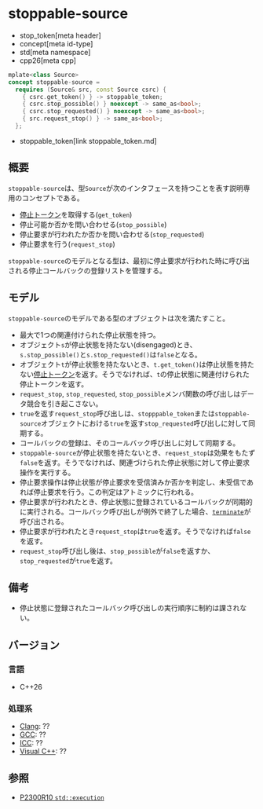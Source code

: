 # stoppable-source
* stop_token[meta header]
* concept[meta id-type]
* std[meta namespace]
* cpp26[meta cpp]

```cpp
mplate<class Source>
concept stoppable-source =
  requires (Source& src, const Source csrc) {
    { csrc.get_token() } -> stoppable_token;
    { csrc.stop_possible() } noexcept -> same_as<bool>;
    { csrc.stop_requested() } noexcept -> same_as<bool>;
    { src.request_stop() } -> same_as<bool>;
  };
```
* stoppable_token[link stoppable_token.md]

## 概要
`stoppable-source`は、型`Source`が次のインタフェースを持つことを表す説明専用のコンセプトである。

- [停止トークン](stoppable_token.md)を取得する(`get_token`)
- 停止可能か否かを問い合わせる(`stop_possible`)
- 停止要求が行われたか否かを問い合わせる(`stop_requested`)
- 停止要求を行う(`request_stop`)

`stoppable-source`のモデルとなる型は、最初に停止要求が行われた時に呼び出される停止コールバックの登録リストを管理する。


## モデル
`stoppable-source`のモデルである型のオブジェクトは次を満たすこと。

- 最大で1つの関連付けられた停止状態を持つ。
- オブジェクト`s`が停止状態を持たない(disengaged)とき、`s.stop_possible()`と`s.stop_requested()`は`false`となる。
- オブジェクト`t`が停止状態を持たないとき、`t.get_token()`は停止状態を持たない[停止トークン](stoppable_token.md)を返す。そうでなければ、`t`の停止状態に関連付けられた停止トークンを返す。
- `request_stop`, `stop_requested`, `stop_possible`メンバ関数の呼び出しはデータ競合を引き起こさない。
- `true`を返す`request_stop`呼び出しは、`stopppable_token`または`stoppable-source`オブジェクトにおける`true`を返す`stop_requested`呼び出しに対して同期する。
- コールバックの登録は、そのコールバック呼び出しに対して同期する。
- `stoppable-source`が停止状態を持たないとき、`request_stop`は効果をもたず`false`を返す。そうでなければ、関連づけられた停止状態に対して停止要求操作を実行する。
- 停止要求操作は停止状態が停止要求を受信済みか否かを判定し、未受信であれば停止要求を行う。この判定はアトミックに行われる。
- 停止要求が行われたとき、停止状態に登録されているコールバックが同期的に実行される。コールバック呼び出しが例外で終了した場合、[`terminate`](/reference/exception/terminate.md)が呼び出される。
- 停止要求が行われたとき`request_stop`は`true`を返す。そうでなければ`false`を返す。
- `request_stop`呼び出し後は、`stop_possible`が`false`を返すか、`stop_requested`が`true`を返す。


## 備考
- 停止状態に登録されたコールバック呼び出しの実行順序に制約は課されない。


## バージョン
### 言語
- C++26

### 処理系
- [Clang](/implementation.md#clang): ??
- [GCC](/implementation.md#gcc): ??
- [ICC](/implementation.md#icc): ??
- [Visual C++](/implementation.md#visual_cpp): ??


## 参照
- [P2300R10 `std::execution`](https://www.open-std.org/jtc1/sc22/wg21/docs/papers/2024/p2300r10.html)

